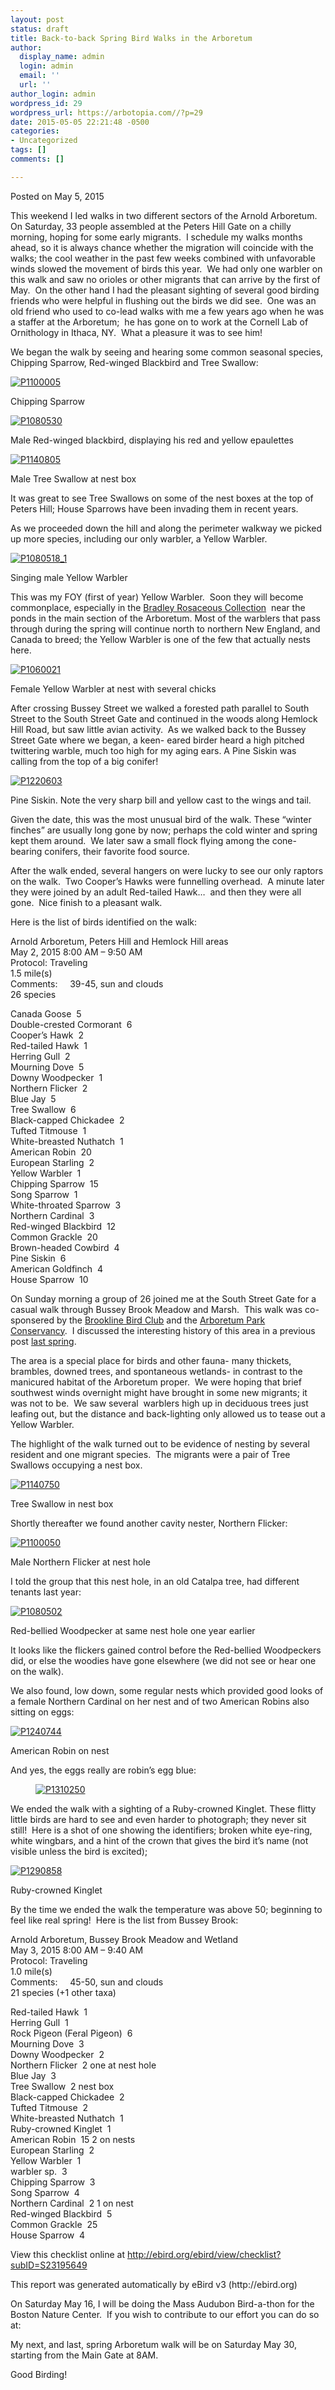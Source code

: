```yaml
---
layout: post
status: draft
title: Back-to-back Spring Bird Walks in the Arboretum
author:
  display_name: admin
  login: admin
  email: ''
  url: ''
author_login: admin
wordpress_id: 29
wordpress_url: https://arbotopia.com//?p=29
date: 2015-05-05 22:21:48 -0500
categories:
- Uncategorized
tags: []
comments: []

---
```

<p>Posted on May 5, 2015</a></p>





<p>This weekend I led walks in two different sectors of the Arnold Arboretum.&nbsp; On Saturday, 33 people assembled at the Peters Hill Gate on a chilly morning, hoping for some early migrants.&nbsp; I schedule my walks months ahead, so it is always chance whether the migration will coincide with the walks; the cool weather in the past few weeks combined with unfavorable winds slowed the movement of birds this year.&nbsp; We had only one warbler on this walk and saw no orioles or other migrants that can arrive by the first of May.&nbsp; On the other hand I had the pleasant sighting of several good birding friends who were helpful in flushing out the birds we did see.&nbsp; One was an old friend who used to co-lead walks with me a few years ago when he was a staffer at the Arboretum;&nbsp; he has gone on to work at the Cornell Lab of Ornithology in Ithaca, NY.&nbsp; What a pleasure it was to see him!</p>





<p>We began the walk by seeing and hearing some common seasonal species, Chipping Sparrow, Red-winged Blackbird and Tree Swallow:</p>


<p><!-- wp:image {"id":1084,"linkDestination":"custom"} --></p>
 <a href="https://web.archive.org/web/20150706071037/http://www.arbotopia.com/wp-content/uploads/2015/05/P1100005.jpg"><img src="https://web.archive.org/web/20150706071037im_/http://www.arbotopia.com/wp-content/uploads/2015/05/P1100005.jpg" alt="P1100005" class="wp-image-1084"/></a>





<p>Chipping Sparrow</p>


<p><!-- wp:image {"id":332,"linkDestination":"custom"} --></p>
 <a href="https://web.archive.org/web/20150706071037/http://www.arbotopia.com/wp-content/uploads/2013/03/P1080530.jpg"><img src="https://web.archive.org/web/20150706071037im_/http://www.arbotopia.com/wp-content/uploads/2013/03/P1080530.jpg" alt="P1080530" class="wp-image-332"/></a>





<p>Male Red-winged blackbird, displaying his red and yellow epaulettes</p>


<p><!-- wp:image {"id":818,"linkDestination":"custom"} --></p>
 <a href="https://web.archive.org/web/20150706071037/http://www.arbotopia.com/wp-content/uploads/2014/05/P1140805.jpg"><img src="https://web.archive.org/web/20150706071037im_/http://www.arbotopia.com/wp-content/uploads/2014/05/P1140805.jpg" alt="P1140805" class="wp-image-818"/></a>





<p>Male Tree Swallow at nest box</p>





<p>It was great to see Tree Swallows on some of the nest boxes at the top of Peters Hill; House Sparrows have been invading them in recent years.</p>





<p>As we proceeded down the hill and along the perimeter walkway we picked up more species, including our only warbler, a Yellow Warbler.</p>


<p><!-- wp:image {"id":436,"linkDestination":"custom"} --></p>
 <a href="https://web.archive.org/web/20150706071037/http://www.arbotopia.com/wp-content/uploads/2013/05/P1080518_1.jpg"><img src="https://web.archive.org/web/20150706071037im_/http://www.arbotopia.com/wp-content/uploads/2013/05/P1080518_1.jpg" alt="P1080518_1" class="wp-image-436"/></a>





<p>Singing male Yellow Warbler</p>





<p>This was my FOY (first of year) Yellow Warbler.&nbsp; Soon they will become commonplace, especially in the&nbsp;<a href="https://web.archive.org/web/20150706071037/http://arboretum.harvard.edu/plants/featured-plants/bradley-rosaceous-collection/">Bradley Rosaceous Collection</a>&nbsp; near the ponds in the main section of the Arboretum. Most of the warblers that pass through during the spring will continue north to northern New England, and Canada to breed; the Yellow Warbler is one of the few that actually nests here.</p>


<p><!-- wp:image {"id":1086,"linkDestination":"custom"} --></p>
 <a href="https://web.archive.org/web/20150706071037/http://www.arbotopia.com/wp-content/uploads/2015/05/P1060021.jpg"><img src="https://web.archive.org/web/20150706071037im_/http://www.arbotopia.com/wp-content/uploads/2015/05/P1060021.jpg" alt="P1060021" class="wp-image-1086"/></a>





<p>Female Yellow Warbler at nest with several chicks</p>





<p>After crossing Bussey Street we walked a forested path parallel to South Street to the South Street Gate and continued in the woods along Hemlock Hill Road, but saw little avian activity.&nbsp; As we walked back to the Bussey Street Gate where we began, a keen- eared birder heard a high pitched twittering warble, much too high for my aging ears. A Pine Siskin was calling from the top of a big conifer!</p>


<p><!-- wp:image {"id":1088,"linkDestination":"custom"} --></p>
 <a href="https://web.archive.org/web/20150706071037/http://www.arbotopia.com/wp-content/uploads/2015/05/P1220603.jpg"><img src="https://web.archive.org/web/20150706071037im_/http://www.arbotopia.com/wp-content/uploads/2015/05/P1220603.jpg" alt="P1220603" class="wp-image-1088"/></a>





<p>Pine Siskin. Note the very sharp bill and yellow cast to the wings and tail.</p>





<p>Given the date, this was the most unusual bird of the walk. These &ldquo;winter finches&rdquo; are usually long gone by now; perhaps the cold winter and spring kept them around.&nbsp; We later saw a small flock flying among the cone-bearing conifers, their favorite food source.</p>





<p>After the walk ended, several hangers on were lucky to see our only raptors on the walk.&nbsp; Two Cooper&rsquo;s Hawks were funnelling overhead.&nbsp; A minute later they were joined by an adult Red-tailed Hawk&hellip;&nbsp; and then they were all gone.&nbsp; Nice finish to a pleasant walk.</p>





<p>Here is the list of birds identified on the walk:</p>





<p>Arnold Arboretum, Peters Hill and Hemlock Hill areas<br>May 2, 2015 8:00 AM &ndash; 9:50 AM<br>Protocol: Traveling<br>1.5 mile(s)<br>Comments:&nbsp;&nbsp;&nbsp;&nbsp; 39-45, sun and clouds<br>26 species</p>





<p>Canada Goose&nbsp; 5<br>Double-crested Cormorant&nbsp; 6<br>Cooper&rsquo;s Hawk&nbsp; 2<br>Red-tailed Hawk&nbsp; 1<br>Herring Gull&nbsp; 2<br>Mourning Dove&nbsp; 5<br>Downy Woodpecker&nbsp; 1<br>Northern Flicker&nbsp; 2<br>Blue Jay&nbsp; 5<br>Tree Swallow&nbsp; 6<br>Black-capped Chickadee&nbsp; 2<br>Tufted Titmouse&nbsp; 1<br>White-breasted Nuthatch&nbsp; 1<br>American Robin&nbsp; 20<br>European Starling&nbsp; 2<br>Yellow Warbler&nbsp; 1<br>Chipping Sparrow&nbsp; 15<br>Song Sparrow&nbsp; 1<br>White-throated Sparrow&nbsp; 3<br>Northern Cardinal&nbsp; 3<br>Red-winged Blackbird&nbsp; 12<br>Common Grackle&nbsp; 20<br>Brown-headed Cowbird&nbsp; 4<br>Pine Siskin&nbsp; 6<br>American Goldfinch&nbsp; 4<br>House Sparrow&nbsp; 10</p>





<p>On Sunday morning a group of 26 joined me at the South Street Gate for a casual walk through Bussey Brook Meadow and Marsh.&nbsp; This walk was co-sponsered by the&nbsp;<a href="https://web.archive.org/web/20150706071037/http://www.brooklinebirdclub.org/">Brookline Bird Club</a>&nbsp;and the&nbsp;<a href="https://web.archive.org/web/20150706071037/http://www.arboretumparkconservancy.org/about-us/history/">Arboretum Park Conservancy</a>.&nbsp; I discussed the interesting history of this area in a previous post&nbsp;<a href="https://web.archive.org/web/20150706071037/http://www.arbotopia.com/bussey-brook-meadow-and-the-arboretum-park-conservancy/">last spring</a>.</p>





<p>The area is a special place for birds and other fauna- many thickets, brambles, downed trees, and spontaneous wetlands- in contrast to the manicured habitat of the Arboretum proper.&nbsp; We were hoping that brief southwest winds overnight might have brought in some new migrants; it was not to be.&nbsp; We saw several&nbsp; warblers high up in deciduous trees just leafing out, but the distance and back-lighting only allowed us to tease out a Yellow Warbler.</p>





<p>The highlight of the walk turned out to be evidence of nesting by several resident and one migrant species.&nbsp; The migrants were a pair of Tree Swallows occupying a nest box.</p>


<p><!-- wp:image {"id":1092,"linkDestination":"custom"} --></p>
 <a href="https://web.archive.org/web/20150706071037/http://www.arbotopia.com/wp-content/uploads/2015/05/P1140750.jpg"><img src="https://web.archive.org/web/20150706071037im_/http://www.arbotopia.com/wp-content/uploads/2015/05/P1140750.jpg" alt="P1140750" class="wp-image-1092"/></a>





<p>Tree Swallow in nest box</p>





<p>Shortly thereafter we found another cavity nester, Northern Flicker:</p>


<p><!-- wp:image {"id":1094,"linkDestination":"custom"} --></p>
 <a href="https://web.archive.org/web/20150706071037/http://www.arbotopia.com/wp-content/uploads/2015/05/P1100050.jpg"><img src="https://web.archive.org/web/20150706071037im_/http://www.arbotopia.com/wp-content/uploads/2015/05/P1100050.jpg" alt="P1100050" class="wp-image-1094"/></a>





<p>Male Northern Flicker at nest hole</p>





<p>I told the group that this nest hole, in an old Catalpa tree, had different tenants last year:</p>


<p><!-- wp:image {"id":903,"linkDestination":"custom"} --></p>
 <a href="https://web.archive.org/web/20150706071037/http://www.arbotopia.com/wp-content/uploads/2014/10/P1080502.jpg"><img src="https://web.archive.org/web/20150706071037im_/http://www.arbotopia.com/wp-content/uploads/2014/10/P1080502.jpg" alt="P1080502" class="wp-image-903"/></a>





<p>Red-bellied Woodpecker at same nest hole one year earlier</p>





<p>It looks like the flickers gained control before the Red-bellied Woodpeckers did, or else the woodies have gone elsewhere (we did not see or hear one on the walk).</p>





<p>We also found, low down, some regular nests which provided good looks of a female Northern Cardinal on her nest and of two American Robins also sitting on eggs:</p>


<p><!-- wp:image {"id":1095,"linkDestination":"custom"} --></p>
 <a href="https://web.archive.org/web/20150706071037/http://www.arbotopia.com/wp-content/uploads/2015/05/P1240744.jpg"><img src="https://web.archive.org/web/20150706071037im_/http://www.arbotopia.com/wp-content/uploads/2015/05/P1240744.jpg" alt="P1240744" class="wp-image-1095"/></a>





<p>American Robin on nest</p>





<p>And yes, the eggs really are robin&rsquo;s egg blue:</p>


<p><!-- wp:image {"id":1096,"align":"center","linkDestination":"custom"} --></p>
<div class="wp-block-image">
<figure class="aligncenter"><a href="https://web.archive.org/web/20150706071037/http://www.arbotopia.com/wp-content/uploads/2015/05/P1310250.jpg"><img src="https://web.archive.org/web/20150706071037im_/http://www.arbotopia.com/wp-content/uploads/2015/05/P1310250.jpg" alt="P1310250" class="wp-image-1096"/></a>
</div>





<p>We ended the walk with a sighting of a Ruby-crowned Kinglet. These flitty little birds are hard to see and even harder to photograph; they never sit still!&nbsp; Here is a shot of one showing the identifiers; broken white eye-ring, white wingbars, and a hint of the crown that gives the bird it&rsquo;s name (not visible unless the bird is excited);</p>


<p><!-- wp:image {"id":1098,"linkDestination":"custom"} --></p>
 <a href="https://web.archive.org/web/20150706071037/http://www.arbotopia.com/wp-content/uploads/2015/05/P1290858.jpg"><img src="https://web.archive.org/web/20150706071037im_/http://www.arbotopia.com/wp-content/uploads/2015/05/P1290858.jpg" alt="P1290858" class="wp-image-1098"/></a>





<p>Ruby-crowned Kinglet</p>





<p>By the time we ended the walk the temperature was above 50; beginning to feel like real spring!&nbsp; Here is the list from Bussey Brook:</p>





<p>Arnold Arboretum, Bussey Brook Meadow and Wetland<br>May 3, 2015 8:00 AM &ndash; 9:40 AM<br>Protocol: Traveling<br>1.0 mile(s)<br>Comments:&nbsp;&nbsp;&nbsp;&nbsp; 45-50, sun and clouds<br>21 species (+1 other taxa)</p>





<p>Red-tailed Hawk&nbsp; 1<br>Herring Gull&nbsp; 1<br>Rock Pigeon (Feral Pigeon)&nbsp; 6<br>Mourning Dove&nbsp; 3<br>Downy Woodpecker&nbsp; 2<br>Northern Flicker&nbsp; 2 one at nest hole<br>Blue Jay&nbsp; 3<br>Tree Swallow&nbsp; 2 nest box<br>Black-capped Chickadee&nbsp; 2<br>Tufted Titmouse&nbsp; 2<br>White-breasted Nuthatch&nbsp; 1<br>Ruby-crowned Kinglet&nbsp; 1<br>American Robin&nbsp; 15 2 on nests<br>European Starling&nbsp; 2<br>Yellow Warbler&nbsp; 1<br>warbler sp.&nbsp; 3<br>Chipping Sparrow&nbsp; 3<br>Song Sparrow&nbsp; 4<br>Northern Cardinal&nbsp; 2 1 on nest<br>Red-winged Blackbird&nbsp; 5<br>Common Grackle&nbsp; 25<br>House Sparrow&nbsp; 4</p>





<p>View this checklist online at <a href="https://ebird.org/view/checklist/S23195649">http://ebird.org/ebird/view/checklist?subID=S23195649</a></p>





<p>This report was generated automatically by eBird v3 (http://ebird.org)</p>





<p>On Saturday May 16, I will be doing the Mass Audubon Bird-a-thon for the Boston Nature Center.&nbsp; If you wish to contribute to our effort you can do so at:</p>





<p>My next, and last, spring Arboretum walk will be on Saturday May 30, starting from the Main Gate at 8AM.</p>





<p>Good Birding!<br></p>
